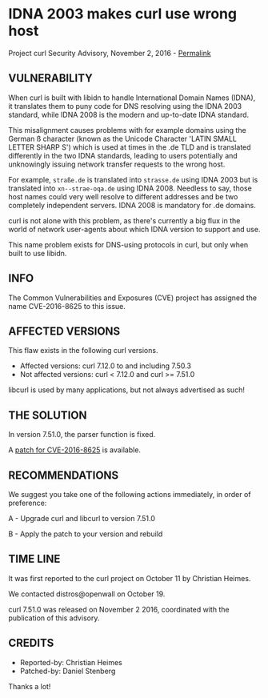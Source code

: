IDNA 2003 makes curl use wrong host
===================================

Project curl Security Advisory, November 2, 2016 -
[Permalink](https://curl.se/docs/CVE-2016-8625.html)

VULNERABILITY
-------------

When curl is built with libidn to handle International Domain Names (IDNA), it
translates them to puny code for DNS resolving using the IDNA 2003 standard,
while IDNA 2008 is the modern and up-to-date IDNA standard.

This misalignment causes problems with for example domains using the German ß
character (known as the Unicode Character 'LATIN SMALL LETTER SHARP S') which
is used at times in the .de TLD and is translated differently in the two IDNA
standards, leading to users potentially and unknowingly issuing network
transfer requests to the wrong host.

For example, `straße.de` is translated into `strasse.de` using IDNA 2003 but
is translated into `xn--strae-oqa.de` using IDNA 2008. Needless to say, those
host names could very well resolve to different addresses and be two
completely independent servers. IDNA 2008 is mandatory for .de domains.

curl is not alone with this problem, as there's currently a big flux in the
world of network user-agents about which IDNA version to support and use.

This name problem exists for DNS-using protocols in curl, but only when built
to use libidn.

INFO
----

The Common Vulnerabilities and Exposures (CVE) project has assigned the name
CVE-2016-8625 to this issue.

AFFECTED VERSIONS
-----------------

This flaw exists in the following curl versions.

- Affected versions: curl 7.12.0 to and including 7.50.3
- Not affected versions: curl < 7.12.0 and curl >= 7.51.0

libcurl is used by many applications, but not always advertised as such!

THE SOLUTION
------------

In version 7.51.0, the parser function is fixed.

A [patch for CVE-2016-8625](https://curl.se/CVE-2016-8625.patch) is
available.

RECOMMENDATIONS
---------------

We suggest you take one of the following actions immediately, in order of
preference:

 A - Upgrade curl and libcurl to version 7.51.0

 B - Apply the patch to your version and rebuild

TIME LINE
---------

It was first reported to the curl project on October 11 by Christian Heimes.

We contacted distros@openwall on October 19.

curl 7.51.0 was released on November 2 2016, coordinated with the publication
of this advisory.

CREDITS
-------

- Reported-by: Christian Heimes
- Patched-by: Daniel Stenberg

Thanks a lot!
